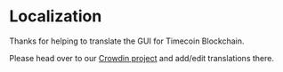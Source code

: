 # Localization

Thanks for helping to translate the GUI for Timecoin Blockchain.

Please head over to our [Crowdin project](https://crowdin.com/project/timecoin-blockchain/) and add/edit translations there.
